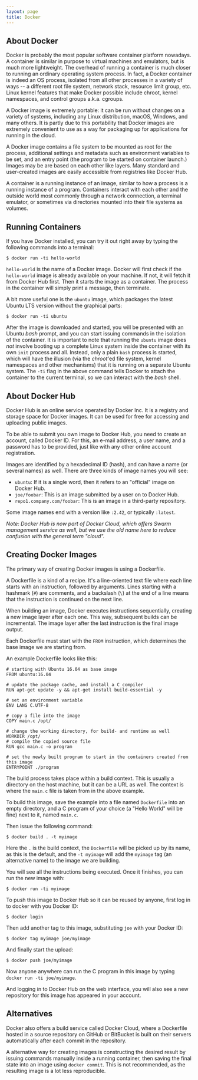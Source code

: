 ```yaml
---
layout: page
title: Docker
---
```


## About Docker

Docker is probably the most popular software container platform nowadays. A
container is similar in purpose to virtual machines and emulators, but is
much more lightweight. The overhead of running a container is much closer
to running an ordinary operating system process.
In fact, a Docker container is indeed an OS process, isolated from all other
processes in a variety of ways -- a different root file system, network stack,
resource limit group, etc. Linux kernel features that make Docker possible 
include chroot, kernel namespaces, and control groups a.k.a. cgroups.

A Docker image is extremely portable: it can be run without changes on a 
variety of systems, including any Linux distribution, macOS, Windows, and many
others. It is partly due to this portability that Docker images are extremely
convenient to use as a way for packaging up for applications for running
in the cloud.

A Docker image contains a file system to be mounted as root for the process,
additional settings and metadata such as environment variables to be set, and
an entry point (the program to be started on container launch.) Images 
may be are based on each other like layers. Many standard and user-created 
images are easily accessible from registries like Docker Hub.

A container is a running instance of an image, similar to how a process is a
running instance of a program. Containers interact with each other and the
outside world most commonly through a network connection, a terminal emulator,
or sometimes via directories mounted into their file systems as volumes.

## Running Containers

If you have Docker installed, you can try it out right away by typing the
following commands into a terminal:

    $ docker run -ti hello-world

`hello-world` is the name of a Docker image. Docker will first check if the
`hello-world` image is already available on your machine. If not, it will fetch
it from Docker Hub first. Then it starts the image as a container. The process
in the container will simply print a message, then terminate.

A bit more useful one is the `ubuntu` image, which packages the latest Ubuntu
LTS version without the graphical parts:

    $ docker run -ti ubuntu

After the image is downloaded and started, you will be presented with an Ubuntu
*bash* prompt, and you can start issuing commands in the isolation of the
container. It is important to note that running the `ubuntu` image does *not*
involve booting up a complete Linux system inside the container with its own
`init` process and all. Instead, only a plain `bash` process is started,
which will have the illusion (via the *chroot*'ed file system, kernel namespaces
and other mechanisms) that it is running on a separate Ubuntu system. The `-ti`
flag in the above command tells Docker to attach the container to the current
terminal, so we can interact with the *bash* shell.


## About Docker Hub

Docker Hub is an online service operated by Docker Inc. It is a registry and
storage space for Docker images. It can be used for free for accessing and
uploading public images.

To be able to submit you own image to Docker Hub, you need to create an account,
called Docker ID. For this, an e-mail address, a user name, and a password has
to be provided, just like with any other online account registration.

Images are identified by a hexadecimal ID (hash), and can have a name (or
several names) as well. There are three kinds of image names you will see:
  - `ubuntu`: If it is a single word, then it refers to an "official" image on Docker Hub.
  - `joe/foobar`: This is an image submitted by a user on to Docker Hub.
  - `repo1.company.com/foobar`: This is an image in a third-party repository.

Some image names end with a version like `:2.42`, or typically `:latest`.

*Note:  Docker Hub is now part of Docker Cloud, which offers Swarm management 
service as well, but we use the old name here to reduce confusion with the 
general term "cloud".*

## Creating Docker Images

The primary way of creating Docker images is using a Dockerfile.

A Dockerfile is a kind of a recipe. It's a line-oriented text file where each
line starts with an instruction, followed by arguments. Lines starting with a
hashmark (`#`) are comments, and a backslash (`\`) at the end of a line means
that the instruction is continued on the next line.

When building an image, Docker executes instructions sequentially, creating a
new image layer after each one. This way, subsequent builds can be incremental.
The image layer after the last instruction is the final image output.

Each Dockerfile must start with the `FROM` instruction, which determines the
base image we are starting from.

An example Dockerfile looks like this:

<pre><code data-language="Dockerfile"># starting with Ubuntu 16.04 as base image
FROM ubuntu:16.04

# update the package cache, and install a C compiler
RUN apt-get update -y && apt-get install build-essential -y

# set an environment variable
ENV LANG C.UTF-8

# copy a file into the image
COPY main.c /opt/

# change the working directory, for build- and runtime as well
WORKDIR /opt/
# compile the copied source file
RUN gcc main.c -o program

# set the newly built program to start in the containers created from this image
ENTRYPOINT ./program</code></pre>

The build process takes place within a build context. This is usually a
directory on the host machine, but it can be a URL as well. The context is where
the `main.c` file is taken from in the above example.

To build this image, save the example into a file named `Dockerfile` into an
empty directory, and a C program of your choice (a "Hello World" will be fine)
next to it, named `main.c`.

Then issue the following command:

    $ docker build . -t myimage

Here the `.` is the build context, the `Dockerfile` will be picked up by its
name, as this is the default, and the `-t myimage` will add the `myimage` tag
(an alternative name) to the image we are building.

You will see all the instructions being executed. Once it finishes, you can run
the new image with:

    $ docker run -ti myimage

To push this image to Docker Hub so it can be reused by anyone, first
log in to docker with you Docker ID:

    $ docker login

Then add another tag to this image, substituting `joe` with your Docker ID:

    $ docker tag myimage joe/myimage

And finally start the upload:

    $ docker push joe/myimage

Now anyone anywhere can run the C program in this image by typing `docker run
-ti joe/myimage`.

And logging in to Docker Hub on the web interface, you will also see a new
repository for this image has appeared in your account.

## Alternatives

Docker also offers a build service called Docker Cloud, where a Dockerfile
hosted in a source repository on GitHub or BitBucket is built on their servers
automatically after each commit in the repository.

A alternative way for creating images is constructing the desired result by
issuing commands manually inside a running container, then saving the final
state into an image using `docker commit`. This is not recommended, as the
resulting image is a lot less reproducible.
